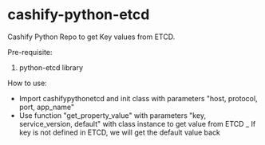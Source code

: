 # cashify-python-etcd

Cashify Python Repo to get Key values from ETCD.

Pre-requisite:
1. python-etcd library


How to use:
- Import cashifypythonetcd and init class with parameters "host, protocol, port, app_name"
- Use function "get_property_value" with parameters "key, service_version, default" with class instance to get value from ETCD
_ If key is not defined in ETCD, we will get the default value back
